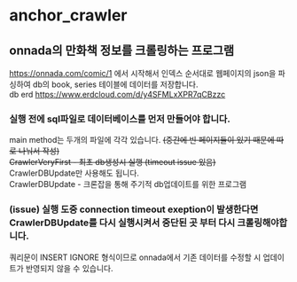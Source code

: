 # anchor_crawler

## onnada의 만화책 정보를 크롤링하는 프로그램
https://onnada.com/comic/1 에서 시작해서 인덱스 순서대로 웹페이지의 json을 파싱하여 db의 book, series 테이블에 데이터를 저장합니다.  
db erd https://www.erdcloud.com/d/y4SFMLxXPR7qCBzzc

### 실행 전에 sql파일로 데이터베이스를 먼저 만들어야 합니다.

main method는 두개의 파일에 각각 있습니다. ~~(중간에 빈 페이지들이 있기 때문에 따로 나눠서 작성)~~  
~~CrawlerVeryFirst - 최초 db생성시 실행 (timeout issue 있음)~~  
CrawlerDBUpdate만 사용해도 됩니다.  
CrawlerDBUpdate - 크론잡을 통해 주기적 db업데이트를 위한 프로그램  



### (issue) 실행 도중 connection timeout exeption이 발생한다면 CrawlerDBUpdate를 다시 실행시켜서 중단된 곳 부터 다시 크롤링해야합니다.

쿼리문이 INSERT IGNORE 형식이므로 onnada에서 기존 데이터를 수정할 시 업데이트가 반영되지 않을 수 있습니다.
